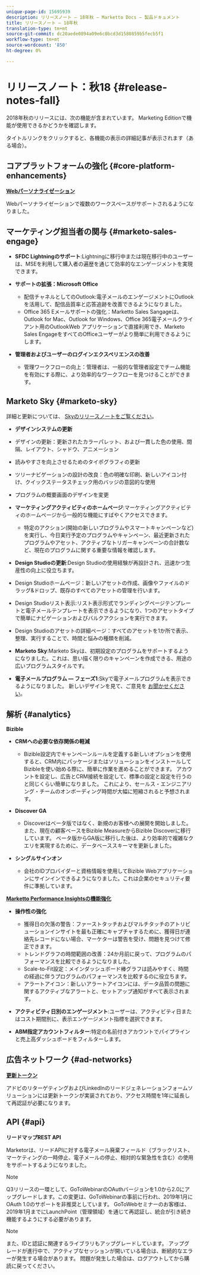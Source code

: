```yaml
---
unique-page-id: 15695939
description: リリースノート — 18年秋 — Marketto Docs — 製品ドキュメント
title: リリースノート — 18年秋
translation-type: tm+mt
source-git-commit: dc20aede0894a09e6c0bcd3d1580859b5fecb5f1
workflow-type: tm+mt
source-wordcount: '850'
ht-degree: 0%

---
```



# リリースノート：秋18 {#release-notes-fall}

2018年秋のリリースには、次の機能が含まれています。 Marketing Editionで機能が使用できるかどうかを確認します。

タイトルリンクをクリックすると、各機能の表示の詳細記事が表示されます（ある場合）。

## コアプラットフォームの強化 {#core-platform-enhancements}

**[Webパーソナライゼーション](/help/marketo/product-docs/web-personalization/getting-started/workspaces-in-web-personalization.md)**

Webパーソナライゼーションで複数のワークスペースがサポートされるようになりました。

## マーケティング担当者の関与 {#marketo-sales-engage}

* **SFDC Lightningのサポート**:Lightningに移行中または現在移行中のユーザーは、MSEを利用して購入者の遍歴を通じて効率的なエンゲージメントを実現できます。

* **サポートの拡張：Microsoft Office**

   * 配信チャネルとしてのOutlook:電子メールのエンゲージメントにOutlookを活用して、配信品質率と応答追跡を改善できるようになりました。
   * Office 365 Eメールサポートの強化：Marketto Sales Sangageは、Outlook for Mac、Outlook for Windows、Office 365電子メールクライアント用のOutlookWeb アプリケーションで直接利用でき、Marketo Sales EngageをすべてのOfficeユーザーがより簡単に利用できるようにします。

* **管理者およびユーザーのログインエクスペリエンスの改善**

   * 管理ワークフローの向上：管理者は、一般的な管理者設定でチーム機能を有効にする際に、より効率的なワークフローを見つけることができます。

## Marketo Sky {#marketo-sky}

詳細と更新については、 [Skyのリリースノートをご覧ください](https://help.marketo.com)。

* **デザインシステムの更新**

* デザインの更新：更新されたカラーパレット、および一貫した色の使用、間隔、レイアウト、シャドウ、アニメーション
* 読みやすさを向上させるためのタイポグラフィの更新
* ツリーナビゲーションの設計の改良：色の明確な印刷、新しいアイコン付け、クイックステータスチェック用のバッジの意図的な使用
* プログラムの概要画面のデザインを変更

* **マーケティングアクティビティのホームページ**:マーケティングアクティビティのホームページから一般的な機能にすばやくアクセスできます。

   * 特定のアクション(開始の新しいプログラムやスマートキャンペーンなど)を実行し、今日実行予定のプログラムやキャンペーン、最近更新されたプログラムやアセット、アクティブなトリガーキャンペーンの合計数など、現在のプログラムに関する重要な情報を確認します。

* **Design Studioの更新**:Design Studioの使用経験が再設計され、迅速かつ生産性の向上に役立ちます。
* Design Studioホームページ：新しいアセットの作成、画像やファイルのドラッグ&amp;ドロップ、既存のすべてのアセットの管理を行います。
* Design Studioリスト表示:リスト表示形式でランディングページテンプレートと電子メールテンプレートを表示できるようになり、1つのアセットタイプで簡単にナビゲーションおよびバルクアクションを実行できます。
* Design Studioのアセットの詳細ページ：すべてのアセットを1か所で表示、整理、実行することで、時間と悩みの種類を削減。
* **Marketo Sky**:Marketo Skyは、初期設定のプログラムをサポートするようになりました。これは、思い描く限りのキャンペーンを作成できる、用途の広いプログラムスタイルです。
* **電子メールプログラム — フェーズ1**:Skyで電子メールプログラムを表示できるようになりました。 新しいデザインを見て、ご意見を [お聞かせください](https://go.marketo.com/NextGenUX---USA---Apr-2018-fcp_Landing-Page-Feedback.html)。

## 解析 {#analytics}

**Bizible**

* **CRMへの必要な依存関係の軽減**

   * Bizible設定内でキャンペーンルールを定義する新しいオプションを使用すると、CRM内にパッケージまたはソリューションをインストールしてBizibleを使い始める際に、簡単に作業を進めることができます。 アカウントを設定し、広告とCRM接続を設定して、標準の設定と設定を行うのと同じくらい簡単になりました。 これにより、セールス・エンジニアリング・チームのオンボーディング時間が大幅に短縮されると予想されます。

* **Discover GA**

   * Discoverはベータ版ではなく、新規のお客様への展開を開始しました。 また、現在の顧客ベースをBizible MeasureからBizible Discoverに移行しています。 ベータ版からGA版に移行した後は、より効率的で複雑なクエリを実現するために、データベーススキーマを更新しました。

* **シングルサインオン**

   * 会社のIDプロバイダーと資格情報を使用してBizible Webアプリケーションにサインインできるようになりました。これは企業のセキュリティ要件に準拠しています。

**[Marketto Performance Insightsの機能強化](../../product-docs/reporting/performance-insights/performance-insights-overview.md)**

* **操作性の強化**

   * 獲得日の欠落の警告：ファーストタッチおよびマルチタッチのアトリビューションインサイトを最も正確にキャプチャするために、獲得日が連絡先レコードにない場合、マーケターは警告を受け、問題を見つけて修正できます。
   * トレンドグラフの時間範囲の改善：24か月前に戻って、プログラムのパフォーマンスを比較できるようになりました。
   * Scale-to-Fit設定：メインダッシュボード棒グラフは読みやすく、時間の経過に伴うプログラムのパフォーマンスを比較するのに役立ちます。
   * アラートアイコン：新しいアラートアイコンには、データ品質の問題に関するアクティブなアラートと、セットアップ通知がすべて表示されます。

* **アクティビティ日別のエンゲージメント**:ユーザーは、アクティビティ日またはコスト期間別に、表示エンゲージメント指標を選択できます。
* **ABM指定アカウントフィルター**:特定の名前付きアカウントでパイプラインと売上高ダッシュボードをフィルターします。

## 広告ネットワーク {#ad-networks}

**[更新トークン](../../product-docs/demand-generation/social/social-functions/set-up-linkedin-lead-gen-forms.md)**

アドビのリターゲティングおよびLinkedInのリードジェネレーションフォームソリューションには更新トークンが実装されており、アクセス時間を1年に延長して再認証が必要になります。

## API {#api}

**リードマップREST API**

Marketorは、リードAPIに対する電子メール廃棄フィールド（ブラックリスト、マーケティングの一時停止、電子メールの停止、相対的な緊急性を含む）の使用をサポートするようになりました。

>[!NOTE]
>
>Q3リリースの一環として、GoToWebinarのOAuthバージョンを1.0から2.0にアップグレードします。この変更は、GoToWebinarの事前に行われ、2019年1月にOAuth 1.0のサポートを非推奨としています。 GoToWebセミナーのお客様は、2019年1月までにLaunchPoint（管理領域）を通じて再認証し、統合が引き続き機能するようにする必要があります。

>[!NOTE]
>
>また、IDと認証に関連するライブラリもアップグレードしています。 アップグレードが進行中で、アクティブなセッションが開いている場合は、断続的なエラーが発生する場合があります。 問題が発生した場合は、ログアウトしてから購読に戻ってください。

